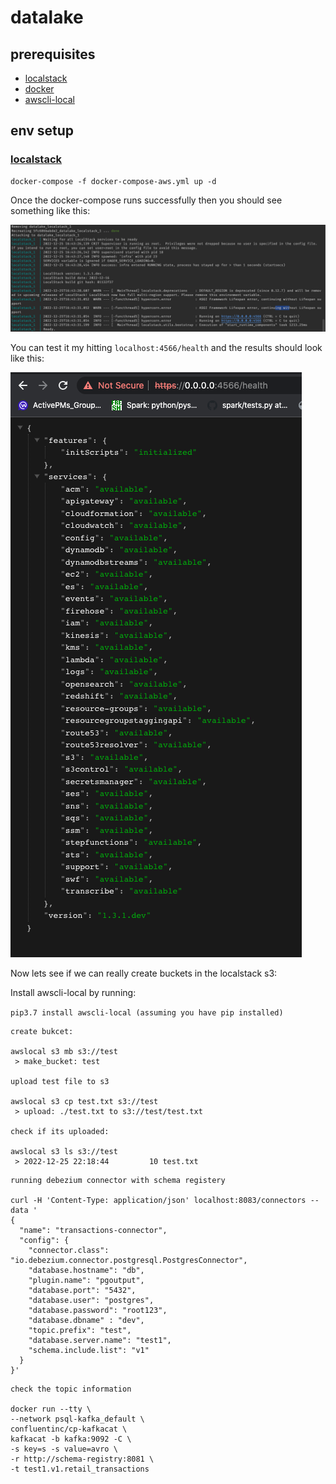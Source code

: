 # datalake

## prerequisites

- [localstack](https://localstack.cloud/)
- [docker](https://www.docker.com/)
- [awscli-local](https://github.com/localstack/awscli-local)


## env setup

### [localstack](https://localstack.cloud/)

```shell
docker-compose -f docker-compose-aws.yml up -d
```

Once the docker-compose runs successfully then you should see something like this:

![](screenshots/localstack-success.png)

You can test it my hitting `localhost:4566/health` and the results should look like this:

![](screenshots/uitest.png)

Now lets see if we can really create buckets in the localstack s3:

Install awscli-local by running:

`pip3.7 install awscli-local (assuming you have pip installed)`

```shell
create bukcet:

awslocal s3 mb s3://test
 > make_bucket: test

upload test file to s3

awslocal s3 cp test.txt s3://test
 > upload: ./test.txt to s3://test/test.txt

check if its uploaded:

awslocal s3 ls s3://test
 > 2022-12-25 22:18:44         10 test.txt
```

```shell
running debezium connector with schema registery

curl -H 'Content-Type: application/json' localhost:8083/connectors --data '
{
  "name": "transactions-connector",
  "config": {
    "connector.class": "io.debezium.connector.postgresql.PostgresConnector",
    "database.hostname": "db",
    "plugin.name": "pgoutput",
    "database.port": "5432",
    "database.user": "postgres",
    "database.password": "root123",
    "database.dbname" : "dev",
    "topic.prefix": "test",
    "database.server.name": "test1",
    "schema.include.list": "v1"
  }
}'

```

```shell
check the topic information

docker run --tty \
--network psql-kafka_default \
confluentinc/cp-kafkacat \
kafkacat -b kafka:9092 -C \
-s key=s -s value=avro \
-r http://schema-registry:8081 \
-t test1.v1.retail_transactions

```